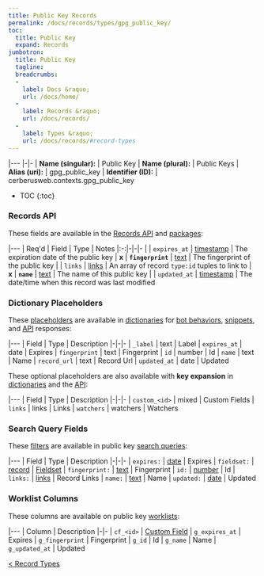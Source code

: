 ```yaml
---
title: Public Key Records
permalink: /docs/records/types/gpg_public_key/
toc:
  title: Public Key
  expand: Records
jumbotron:
  title: Public Key
  tagline: 
  breadcrumbs:
  -
    label: Docs &raquo;
    url: /docs/home/
  -
    label: Records &raquo;
    url: /docs/records/
  -
    label: Types &raquo;
    url: /docs/records/#record-types
---
```


|---
|-|-
| **Name (singular):** | Public Key
| **Name (plural):** | Public Keys
| **Alias (uri):** | gpg_public_key
| **Identifier (ID):** | cerberusweb.contexts.gpg_public_key

* TOC
{:toc}

### Records API

These fields are available in the [Records API](/docs/api/endpoints/records/) and [packages](/docs/packages/):

|---
| Req'd | Field | Type | Notes
|:-:|-|-|-
|   | `expires_at` | [timestamp](/docs/records/fields/types/timestamp/) | The expiration date of the public key 
| **x** | **`fingerprint`** | [text](/docs/records/fields/types/text/) | The fingerprint of the public key 
|   | `links` | [links](/docs/records/fields/types/links/) | An array of record `type:id` tuples to link to 
| **x** | **`name`** | [text](/docs/records/fields/types/text/) | The name of this public key 
|   | `updated_at` | [timestamp](/docs/records/fields/types/timestamp/) | The date/time when this record was last modified 

### Dictionary Placeholders

These [placeholders](/docs/bots/scripting/placeholders/) are available in [dictionaries](/docs/bots/behaviors/dictionaries/) for [bot behaviors](/docs/bots/behaviors/), [snippets](/docs/snippets/), and [API](/docs/api/) responses:

|---
| Field | Type | Description
|-|-|-
| `_label` | text | Label
| `expires_at` | date | Expires
| `fingerprint` | text | Fingerprint
| `id` | number | Id
| `name` | text | Name
| `record_url` | text | Record Url
| `updated_at` | date | Updated

These optional placeholders are also available with **key expansion** in [dictionaries](/docs/bots/behaviors/dictionaries/#key-expansion) and the [API](/docs/api/responses/#expanding-keys-in-api-requests):

|---
| Field | Type | Description
|-|-|-
| `custom_<id>` | mixed | Custom Fields
| `links` | links | Links
| `watchers` | watchers | Watchers
	
### Search Query Fields

These [filters](/docs/search/filters/) are available in public key [search queries](/docs/search/):

|---
| Field | Type | Description
|-|-|-
| `expires:` | [date](/docs/search/filters/dates/) | Expires
| `fieldset:` | [record](/docs/search/deep-search/) | [Fieldset](/docs/records/types/custom_fieldset/)
| `fingerprint:` | [text](/docs/search/filters/text/) | Fingerprint
| `id:` | [number](/docs/search/filters/numbers/) | Id
| `links:` | [links](/docs/search/filters/links/) | Record Links
| `name:` | [text](/docs/search/filters/text/) | Name
| `updated:` | [date](/docs/search/filters/dates/) | Updated
	
### Worklist Columns

These columns are available on public key [worklists](/docs/worklists/):

|---
| Column | Description
|-|-
| `cf_<id>` | [Custom Field](/docs/records/types/custom_Field/)
| `g_expires_at` | Expires
| `g_fingerprint` | Fingerprint
| `g_id` | Id
| `g_name` | Name
| `g_updated_at` | Updated

<div class="section-nav">
	<div class="left">
		<a href="/docs/records/#record-types" class="prev">&lt; Record Types</a>
	</div>
	<div class="right align-right">
	</div>
</div>
<div class="clear"></div>